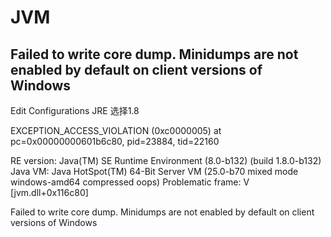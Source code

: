 # JVM

## Failed to write core dump. Minidumps are not enabled by default on client versions of Windows

Edit Configurations JRE 选择1.8

EXCEPTION_ACCESS_VIOLATION (0xc0000005) at pc=0x00000000601b6c80, pid=23884, tid=22160

RE version: Java(TM) SE Runtime Environment (8.0-b132) (build 1.8.0-b132)
Java VM: Java HotSpot(TM) 64-Bit Server VM (25.0-b70 mixed mode windows-amd64 compressed oops)
Problematic frame:
V  [jvm.dll+0x116c80]

Failed to write core dump. Minidumps are not enabled by default on client versions of Windows




